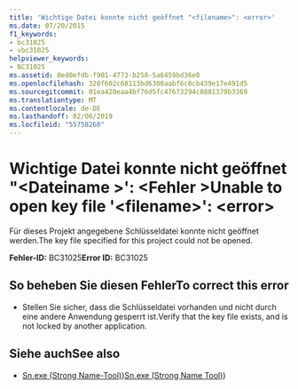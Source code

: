 ```yaml
---
title: 'Wichtige Datei konnte nicht geöffnet "<filename>": <error>'
ms.date: 07/20/2015
f1_keywords:
- bc31025
- vbc31025
helpviewer_keywords:
- BC31025
ms.assetid: 0ed0efdb-f901-4773-b258-5a6459bd36e0
ms.openlocfilehash: 328f602c68113bd6300aabf6c0cb439e17e491d5
ms.sourcegitcommit: 01ea420eaa4bf76d5fc47673294c8881379b3369
ms.translationtype: MT
ms.contentlocale: de-DE
ms.lasthandoff: 02/06/2019
ms.locfileid: "55758260"
---
```

# <a name="unable-to-open-key-file-filename-error"></a><span data-ttu-id="d7ad7-102">Wichtige Datei konnte nicht geöffnet "\<Dateiname >': \<Fehler ></span><span class="sxs-lookup"><span data-stu-id="d7ad7-102">Unable to open key file '\<filename>': \<error></span></span>
<span data-ttu-id="d7ad7-103">Für dieses Projekt angegebene Schlüsseldatei konnte nicht geöffnet werden.</span><span class="sxs-lookup"><span data-stu-id="d7ad7-103">The key file specified for this project could not be opened.</span></span>  
  
 <span data-ttu-id="d7ad7-104">**Fehler-ID:** BC31025</span><span class="sxs-lookup"><span data-stu-id="d7ad7-104">**Error ID:** BC31025</span></span>  
  
## <a name="to-correct-this-error"></a><span data-ttu-id="d7ad7-105">So beheben Sie diesen Fehler</span><span class="sxs-lookup"><span data-stu-id="d7ad7-105">To correct this error</span></span>  
  
-   <span data-ttu-id="d7ad7-106">Stellen Sie sicher, dass die Schlüsseldatei vorhanden und nicht durch eine andere Anwendung gesperrt ist.</span><span class="sxs-lookup"><span data-stu-id="d7ad7-106">Verify that the key file exists, and is not locked by another application.</span></span>  
  
## <a name="see-also"></a><span data-ttu-id="d7ad7-107">Siehe auch</span><span class="sxs-lookup"><span data-stu-id="d7ad7-107">See also</span></span>
- <span data-ttu-id="d7ad7-108">[Sn.exe (Strong Name-Tool)](../../framework/tools/sn-exe-strong-name-tool.md))</span><span class="sxs-lookup"><span data-stu-id="d7ad7-108">[Sn.exe (Strong Name Tool)](../../framework/tools/sn-exe-strong-name-tool.md))</span></span>

